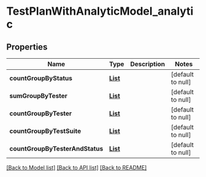 # TestPlanWithAnalyticModel_analytic
## Properties

| Name | Type | Description | Notes |
|------------ | ------------- | ------------- | -------------|
| **countGroupByStatus** | [**List**](TestPlanGroupByStatus.md) |  | [default to null] |
| **sumGroupByTester** | [**List**](TestPlanGroupByTester.md) |  | [default to null] |
| **countGroupByTester** | [**List**](TestPlanGroupByTester.md) |  | [default to null] |
| **countGroupByTestSuite** | [**List**](TestPlanGroupByTestSuite.md) |  | [default to null] |
| **countGroupByTesterAndStatus** | [**List**](TestPlanGroupByTesterAndStatus.md) |  | [default to null] |

[[Back to Model list]](../README.md#documentation-for-models) [[Back to API list]](../README.md#documentation-for-api-endpoints) [[Back to README]](../README.md)


